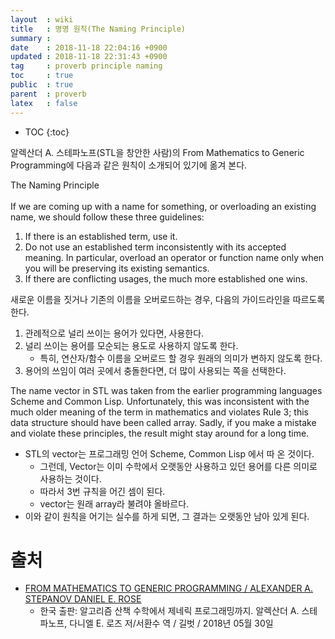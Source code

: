 ```yaml
---
layout  : wiki
title   : 명명 원칙(The Naming Principle)
summary : 
date    : 2018-11-18 22:04:16 +0900
updated : 2018-11-18 22:31:43 +0900
tag     : proverb principle naming
toc     : true
public  : true
parent  : proverb
latex   : false
---
```

* TOC
{:toc}

알렉산더 A. 스테파노프(STL을 창안한 사람)의 From Mathematics to Generic Programming에 다음과 같은 원칙이 소개되어 있기에 옮겨 본다.

>
The Naming Principle  
<br/>
If we are coming up with a name for something, or overloading an existing name, we should follow these three guidelines:

>
1. If there is an established term, use it.
2. Do not use an established term inconsistently with its accepted meaning. In particular, overload an operator or function name only when you will be preserving its existing semantics.
3. If there are conflicting usages, the much more established one wins.

새로운 이름을 짓거나 기존의 이름을 오버로드하는 경우, 다음의 가이드라인을 따르도록 한다.

1. 관례적으로 널리 쓰이는 용어가 있다면, 사용한다.
2. 널리 쓰이는 용어를 모순되는 용도로 사용하지 않도록 한다.
    * 특히, 연산자/함수 이름을 오버로드 할 경우 원래의 의미가 변하지 않도록 한다.
3. 용어의 쓰임이 여러 곳에서 충돌한다면, 더 많이 사용되는 쪽을 선택한다.

>
The name vector in STL was taken from the earlier programming languages Scheme and Common Lisp. Unfortunately, this was inconsistent with the much older meaning of the term in mathematics and violates Rule 3; this data structure should have been called array. Sadly, if you make a mistake and violate these principles, the result might stay around for a long time.

* STL의 vector는 프로그래밍 언어 Scheme, Common Lisp 에서 따 온 것이다.
    * 그런데, Vector는 이미 수학에서 오랫동안 사용하고 있던 용어를 다른 의미로 사용하는 것이다.
    * 따라서 3번 규칙을 어긴 셈이 된다.
    * vector는 원래 array라 불려야 올바르다.
* 이와 같이 원칙을 어기는 실수를 하게 되면, 그 결과는 오랫동안 남아 있게 된다.


# 출처

* [FROM MATHEMATICS TO GENERIC PROGRAMMING / ALEXANDER A. STEPANOV DANIEL E. ROSE](http://www.fm2gp.com/ )
    * 한국 출판: 알고리즘 산책 수학에서 제네릭 프로그래밍까지. 알렉산더 A. 스테파노프, 다니엘 E. 로즈 저/서환수 역 / 길벗 / 2018년 05월 30일

